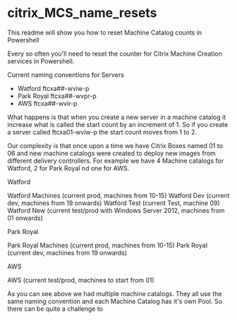 # citrix_MCS_name_resets

This readme will show you how to reset Machine Catalog counts in Powershell

Every so often you'll need to reset the counter for Citrix Machine Creation services in Powershell.

Current naming conventions for Servers

* Watford ftcxa##-wviw-p
* Park Royal ftcxa##-wvpr-p
* AWS ftcxa##-wvir-p

What happens is that when you create a new server in a machine catalog it increase what is called the start count by an increment of 1. So if you create a server called ftcxa01-wviw-p the start count moves from 1 to 2. 

Our complexity is that once upon a time we have Citrix Boxes named 01 to 06 and new machine catalogs were created to deploy new images from different delivery controllers. For example we have 4 Machine catalogs for Watford, 2 for Park Royal nd one for AWS.

Watford

Watford Machines (current prod, machines from 10-15)
Watford Dev (current dev, machines from 19 onwards)
Watford Test (current Test, machine 09)
Watford New (current test/prod with Windows Server 2012, machines from 01 onwards)

Park Royal

Park Royal Machines (current prod, machines from 10-15)
Park Royal (current dev, machines from 19 onwards)

AWS

AWS (current test/prod, machines to start from 01)

As you can see above we had multiple machine catalogs. They all use the same naming convention and each Machine Catalog has it's own Pool. So there can be quite a challenge to 


